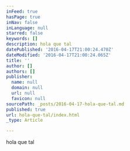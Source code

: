 ```yaml
---
inFeed: true
hasPage: true
inNav: false
inLanguage: null
starred: false
keywords: []
description: hola que tal
datePublished: '2016-04-17T21:00:24.470Z'
dateModified: '2016-04-17T21:00:24.065Z'
title: ''
author: []
authors: []
publisher:
  name: null
  domain: null
  url: null
  favicon: null
sourcePath: _posts/2016-04-17-hola-que-tal.md
published: true
url: hola-que-tal/index.html
_type: Article

---
```

hola que tal